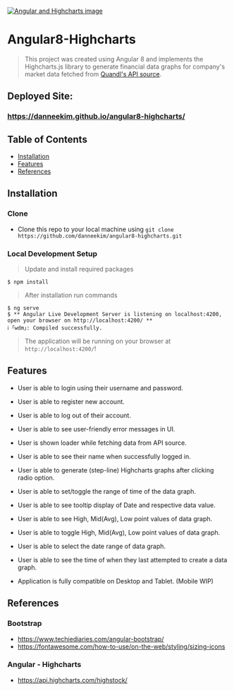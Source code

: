 <a href="https://www.highcharts.com/"><img src="https://wp-assets.highcharts.com/www-highcharts-com/blog/wp-content/uploads/2019/04/05141357/angular-and-highcharts-Orange-background.jpg" title="Angular and Highcharts" alt="Angular and Highcharts image"></a>

# Angular8-Highcharts

> This project was created using Angular 8 and implements the Highcharts.js library to generate financial data graphs for company's market data fetched from [Quandl's API source](https://www.quandl.com/api/v3/datasets/).

## Deployed Site:

### https://danneekim.github.io/angular8-highcharts/

## Table of Contents

- [Installation](#installation)
- [Features](#features)
- [References](#references)

## Installation

### Clone

- Clone this repo to your local machine using `git clone https://github.com/danneekim/angular8-highcharts.git`

### Local Development Setup

> Update and install required packages

```shell
$ npm install
```

> After installation run commands

```shell
$ ng serve
$ ** Angular Live Development Server is listening on localhost:4200, open your browser on http://localhost:4200/ **
ℹ ｢wdm｣: Compiled successfully.
```

> The application will be running on your browser at `http://localhost:4200/`!

## Features

- User is able to login using their username and password.
- User is able to register new account.
- User is able to log out of their account.
- User is able to see user-friendly error messages in UI.
- User is shown loader while fetching data from API source.
- User is able to see their name when successfully logged in.
- User is able to generate (step-line) Highcharts graphs after clicking radio option.
- User is able to set/toggle the range of time of the data graph.
- User is able to see tooltip display of Date and respective data value.
- User is able to see High, Mid(Avg), Low point values of data graph.
- User is able to toggle High, Mid(Avg), Low point values of data graph.
- User is able to select the date range of data graph.
- User is able to see the time of when they last attempted to create a data graph.

- Application is fully compatible on Desktop and Tablet. (Mobile WIP)

## References

### Bootstrap

- https://www.techiediaries.com/angular-bootstrap/
- https://fontawesome.com/how-to-use/on-the-web/styling/sizing-icons

### Angular - Highcharts

- https://api.highcharts.com/highstock/

